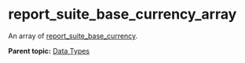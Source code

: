 # report\_suite\_base\_currency\_array

An array of [report\_suite\_base\_currency](r_report_suite_base_currency.md#).

**Parent topic:** [Data Types](../data_types/c_datatypes.md)

